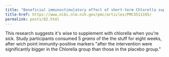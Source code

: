```yaml
---
title: "Beneficial immunostimulatory effect of short-term Chlorella supplementation: enhancement of Natural Killer cell activity and early inflammatory response (Randomized, double-blinded, placebo-controlled trial)"
title-href: https://www.ncbi.nlm.nih.gov/pmc/articles/PMC3511195/
permalink: posts/82.html
---
```


This research suggests it's wise to supplement with chlorella when you're sick. Study participants consumed 5 *grams* of the the stuff for eight weeks, after wich point immunity-positive markers "after the intervention were significantly bigger in the Chlorella group than those in the placebo group."